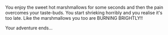 You enjoy the sweet hot marshmallows for some seconds 
and then the pain overcomes your taste-buds. You start 
shrieking horribly and you realise it's too late. Like 
the marshmallows you too are BURNING BRIGHTLY!! 

Your adventure ends... 
	  